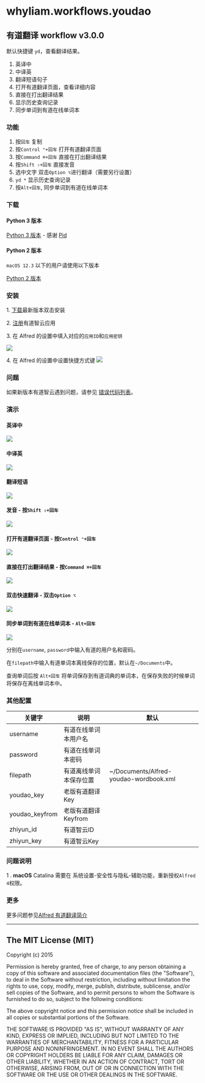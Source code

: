 # whyliam.workflows.youdao

## 有道翻译 workflow v3.0.0

默认快捷键 `yd`，查看翻译结果。

1. 英译中
2. 中译英
3. 翻译短语句子
4. 打开有道翻译页面，查看详细内容
5. 直接在打出翻译结果
6. 显示历史查询记录
7. 同步单词到有道在线单词本

### 功能

1. 按`回车` 复制
2. 按`Control ⌃+回车` 打开有道翻译页面
3. 按`Command ⌘+回车` 直接在打出翻译结果
4. 按`Shift ⇧+回车` 直接发音
5. 选中文字 双击`Option ⌥`进行翻译（需要另行设置）
6. `yd *` 显示历史查询记录
7. 按`Alt+回车`, 同步单词到有道在线单词本

### 下载

#### Python 3 版本

[Python 3 版本](https://github.com/whyliam/whyliam.workflows.youdao/releases/download/3.0.0/whyliam.workflows.youdao.alfredworkflow) - 感谢 [Pid](https://github.com/zhugexiaobo)

#### Python 2 版本
`macOS 12.3` 以下的用户请使用以下版本

[Python 2  版本](https://github.com/whyliam/whyliam.workflows.youdao/releases/download/2.2.5/whyliam.workflows.youdao.alfredworkflow)

### 安装

1\. [下载](https://github.com/whyliam/whyliam.workflows.youdao/releases)最新版本双击安装

2\. [注册](http://ai.youdao.com/appmgr.s)有道智云应用

3\. 在 Alfred 的设置中填入对应的`应用ID`和`应用密钥`

![](https://tva1.sinaimg.cn/large/006tNbRwly1g9oapg37t0j31am0sgjxr.jpg)

4\. 在 Alfred 的设置中设置快捷方式键
![](http://ww2.sinaimg.cn/large/006tNbRwgy1feno6pzaxdj31a60p0jsl.jpg)

### 问题

如果新版本有道智云遇到问题，请参见 [错误代码列表](http://ai.youdao.com/docs/doc-trans-api.s#p08)。

### 演示

#### 英译中

![](http://ww3.sinaimg.cn/large/006tNbRwgy1fenonlxdjwg30sv0r7wkd.gif)

#### 中译英

![](http://ww1.sinaimg.cn/large/006tNbRwgy1fenonzclvfg30sw0r90zo.gif)

#### 翻译短语

![](http://ww3.sinaimg.cn/large/006tNbRwgy1fenooolrkpg30t00r47bg.gif)

#### 发音 - 按`Shift ⇧+回车`

![](http://ww3.sinaimg.cn/large/006tNbRwgy1fenooolrkpg30t00r47bg.gif)

#### 打开有道翻译页面 - 按`Control ⌃+回车`

![](http://ww2.sinaimg.cn/large/006tNbRwgy1fenopnjw9qg30tj0r5n8k.gif)

#### 直接在打出翻译结果 - 按`Command ⌘+回车`

![](http://ww3.sinaimg.cn/large/006tNbRwgy1fenomln8jdg30sx0r4wg2.gif)

#### 双击快速翻译 - 双击`Option ⌥`

![](http://ww1.sinaimg.cn/large/006tNbRwgy1fenosusv0bg30qn0qpq7a.gif)

#### 同步单词到有道在线单词本 - `Alt+回车`

![](https://ws4.sinaimg.cn/large/006tNc79ly1g01esa4p4bj31ig0u0atl.jpg)

分别在`username`, `password`中输入有道的用户名和密码。

在`filepath`中输入有道单词本离线保存的位置，默认在`~/Documents`中。

查询单词后按 `Alt+回车` 将单词保存到有道词典的单词本，在保存失败的时候单词将保存在离线单词本中。

### 其他配置

| 关键字         | 说明                   | 默认                                   |
| -------------- | ---------------------- | -------------------------------------- |
| username       | 有道在线单词本用户名   |                                        |
| password       | 有道在线单词本密码     |                                        |
| filepath       | 有道离线单词本保存位置 | ~/Documents/Alfred-youdao-wordbook.xml |
| youdao_key     | 老版有道翻译Key        |                                        |
| youdao_keyfrom | 老版有道翻译Keyfrom    |                                        |
| zhiyun_id      | 有道智云ID             |                                        |
| zhiyun_key     | 有道智云Key            |                                        |

### 问题说明

1 . **macOS** Catalina  需要在 系统设置-安全性与隐私-辅助功能，重新授权`Alfred 4`权限。

### 更多

更多问题参见[Alfred 有道翻译简介](https://blog.naaln.com/2017/04/alfred-youdao-intro/)

---

## The MIT License (MIT)

Copyright (c) 2015

Permission is hereby granted, free of charge, to any person obtaining a copy
of this software and associated documentation files (the "Software"), to deal
in the Software without restriction, including without limitation the rights
to use, copy, modify, merge, publish, distribute, sublicense, and/or sell
copies of the Software, and to permit persons to whom the Software is
furnished to do so, subject to the following conditions:

The above copyright notice and this permission notice shall be included in
all copies or substantial portions of the Software.

THE SOFTWARE IS PROVIDED "AS IS", WITHOUT WARRANTY OF ANY KIND, EXPRESS OR
IMPLIED, INCLUDING BUT NOT LIMITED TO THE WARRANTIES OF MERCHANTABILITY,
FITNESS FOR A PARTICULAR PURPOSE AND NONINFRINGEMENT. IN NO EVENT SHALL THE
AUTHORS OR COPYRIGHT HOLDERS BE LIABLE FOR ANY CLAIM, DAMAGES OR OTHER
LIABILITY, WHETHER IN AN ACTION OF CONTRACT, TORT OR OTHERWISE, ARISING FROM,
OUT OF OR IN CONNECTION WITH THE SOFTWARE OR THE USE OR OTHER DEALINGS IN
THE SOFTWARE.

